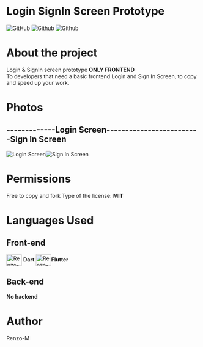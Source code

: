 # Login SignIn Screen Prototype
![GitHub](https://img.shields.io/github/license/Renzo-M/Login_SignUp_Screen_Prototype)
![Github](https://img.shields.io/badge/Renzo--M-Login%20%26%20Sign%20Up%20Screen%20Prototype-blue)
![Github](https://img.shields.io/badge/Dart-Flutter-blue)

# About the project

  Login & SignIn screen prototype <b>ONLY FRONTEND</b><br>
  To developers that need a basic frontend Login and Sign In Screen, to copy and speed up your work.
 
# Photos
## -------------Login Screen-------------------------Sign In Screen
![Login Screen](https://github.com/Renzo-M/Assets/blob/main/Login%20Page.png)![Sign In Screen](https://github.com/Renzo-M/Assets/blob/main/Sign%20in%20Page.png)

# Permissions
Free to copy and fork
Type of the license: <b>MIT</b><br>

# Languages Used

## Front-end
<div>
  <img align="center" alt="Renzo-Dart" height="30" width="40" src="https://cdn.jsdelivr.net/gh/devicons/devicon/icons/dart/dart-original.svg"> <b>Dart</b>
  <img align="center" alt="Renzo-Flutter" height="30" width="40" src="https://cdn.jsdelivr.net/gh/devicons/devicon/icons/flutter/flutter-original.svg"><b>Flutter</b>
</div>

## Back-end
<b>No backend</b>

# Author
Renzo-M
  
  
